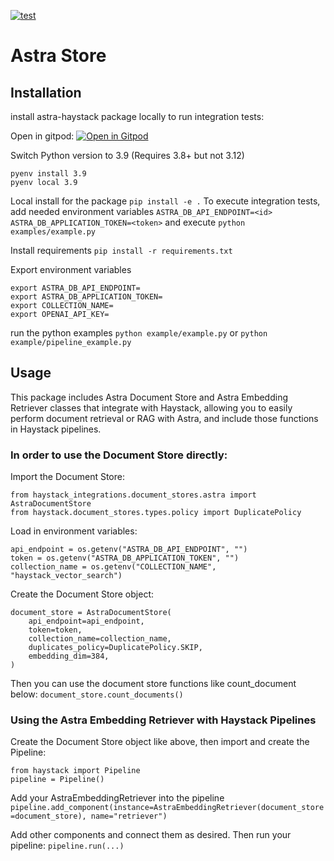 [![test](https://github.com/deepset-ai/document-store/actions/workflows/test.yml/badge.svg)](https://github.com/deepset-ai/document-store/actions/workflows/test.yml)

# Astra Store

## Installation
install astra-haystack package locally to run integration tests:

Open in gitpod:
[![Open in Gitpod](https://gitpod.io/button/open-in-gitpod.svg)](https://gitpod.io/#https://github.com/Anant/astra-haystack/tree/main)

Switch Python version to 3.9 (Requires 3.8+ but not 3.12)
```
pyenv install 3.9
pyenv local 3.9
```

Local install for the package
`pip install -e .`
To execute integration tests, add needed environment variables
`ASTRA_DB_API_ENDPOINT=<id>`
`ASTRA_DB_APPLICATION_TOKEN=<token>`
and execute
`python examples/example.py`

Install requirements
`pip install -r requirements.txt`

Export environment variables
```
export ASTRA_DB_API_ENDPOINT=
export ASTRA_DB_APPLICATION_TOKEN=
export COLLECTION_NAME=
export OPENAI_API_KEY=
```

run the python examples
`python example/example.py`
or
`python example/pipeline_example.py`

## Usage

This package includes Astra Document Store and Astra Embedding Retriever classes that integrate with Haystack, allowing you to easily perform document retrieval or RAG with Astra, and include those functions in Haystack pipelines.

### In order to use the Document Store directly:

Import the Document Store:
```
from haystack_integrations.document_stores.astra import AstraDocumentStore
from haystack.document_stores.types.policy import DuplicatePolicy
```

Load in environment variables:
```
api_endpoint = os.getenv("ASTRA_DB_API_ENDPOINT", "")
token = os.getenv("ASTRA_DB_APPLICATION_TOKEN", "")
collection_name = os.getenv("COLLECTION_NAME", "haystack_vector_search")
```

Create the Document Store object:
```
document_store = AstraDocumentStore(
    api_endpoint=api_endpoint,
    token=token,
    collection_name=collection_name,
    duplicates_policy=DuplicatePolicy.SKIP,
    embedding_dim=384,
)
```

Then you can use the document store functions like count_document below:
`document_store.count_documents()`

### Using the Astra Embedding Retriever with Haystack Pipelines

Create the Document Store object like above, then import and create the Pipeline:

```
from haystack import Pipeline
pipeline = Pipeline()
```

Add your AstraEmbeddingRetriever into the pipeline
`pipeline.add_component(instance=AstraEmbeddingRetriever(document_store=document_store), name="retriever")`

Add other components and connect them as desired. Then run your pipeline:
`pipeline.run(...)`

